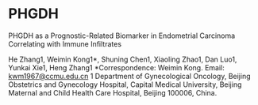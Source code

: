 # PHGDH
PHGDH as a Prognostic-Related Biomarker in Endometrial Carcinoma Correlating with Immune Infiltrates

He Zhang1, Weimin Kong1*, Shuning Chen1, Xiaoling Zhao1, Dan Luo1, Yunkai Xie1, Heng Zhang1
*Correspondence: Weimin Kong. Email: kwm1967@ccmu.edu.cn
1 Department of Gynecological Oncology, Beijing Obstetrics and Gynecology Hospital, Capital Medical University, Beijing Maternal and Child Health Care Hospital, Beijing 100006, China.
